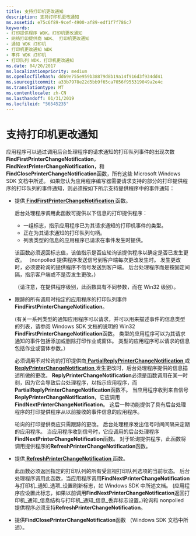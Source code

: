```yaml
---
title: 支持打印机更改通知
description: 支持打印机更改通知
ms.assetid: e75c6f89-9cef-4900-af89-edf1f7f786c7
keywords:
- 打印提供程序 WDK，打印机更改通知
- 网络打印提供商 WDK、 打印机更改通知
- 通知 WDK 打印机
- 打印机更改通知 WDK
- 事件 WDK 打印机
- 打印队列 WDK，打印机更改通知
ms.date: 04/20/2017
ms.localizationpriority: medium
ms.openlocfilehash: dd69e755e959b38879d8b19a14f916d3f934dd41
ms.sourcegitcommit: a33b7978e22d5bb9f65ca7056f955319049a2e4c
ms.translationtype: MT
ms.contentlocale: zh-CN
ms.lasthandoff: 01/31/2019
ms.locfileid: "56545235"
---
```

# <a name="supporting-printer-change-notifications"></a>支持打印机更改通知





应用程序可以通过调用后台处理程序的请求通知的打印队列事件的出现次数**FindFirstPrinterChangeNotification**， **FindNextPrinterChangeNotification**，和**FindClosePrinterChangeNotification**函数，所有这些 Microsoft Windows SDK 文档中所述。 如果您认为应用程序编写器需要请求支持的部分的打印提供程序的打印队列的事件通知，则必须按如下所示支持提供程序中的事件通知：

-   提供[ **FindFirstPrinterChangeNotification** ](https://msdn.microsoft.com/library/windows/hardware/ff548837)函数。

    后台处理程序调用此函数可提供以下信息的打印提供程序：

    -   一组标志，指示应用程序已为其请求通知的打印机事件的类型。
    -   正在为其请求通知的打印队列句柄。
    -   列表类型的信息的应用程序已请求在事件发生时提供。

    该函数必须返回标志值，该值指示是否应轮询该提供程序以确定是否已发生更改。 （nonpolled 提供程序发送信号到客户端每次更改发生时。 发生更改时，必须要轮询的提供程序不信号发送到客户端。 后台处理程序而是按固定间隔，指示客户端或不是否发生更改。)

    （请注意，在提供程序级别，此函数具有不同参数，而在 Win32 级别）。

-   跟踪的所有调用时指定的应用程序的打印队列事件**FindFirstPrinterChangeNotification**。

    (有关一系列类型的通知应用程序可以请求，并可以用来描述事件的信息类型的列表，请参阅 Windows SDK 文档的说明的 Win32 **FindFirstPrinterChangeNotification**函数。 类型的应用程序可以为其请求通知的事件包括添加或删除打印作业或窗体。 类型的应用程序可以请求的信息包括作业或窗体参数。）

    必须调用不对轮询的打印提供商[ **PartialReplyPrinterChangeNotification** ](https://msdn.microsoft.com/library/windows/hardware/ff559739)或[ **ReplyPrinterChangeNotification** ](https://msdn.microsoft.com/library/windows/hardware/ff561959)发生更改时，后台处理程序提供的信息描述所做的更改。 **ReplyPrinterChangeNotification**必须是函数调用在某一时刻，因为它会导致后台处理程序，以指示应用程序，而**PartialReplyPrinterChangeNotification**函数不。 当应用程序收到来自信号**ReplyPrinterChangeNotification**，它应调用**FindNextPrinterChangeNotification**。 这后一种功能提供了具有后台处理程序的打印提供程序从以前接收的事件信息的应用程序。

    轮询的打印提供商应只需跟踪的更改。 后台处理程序发出信号时间间隔来定期的应用程序。 当应用程序收到信号时，它应调用的后台处理程序**FindNextPrinterChangeNotification**函数。 对于轮询提供程序，此函数将调用提供程序的**RefreshPrinterChangeNotification**函数。

-   提供[ **RefreshPrinterChangeNotification** ](https://msdn.microsoft.com/library/windows/hardware/ff561930)函数。

    此函数必须返回指定的打印队列的所有受监视打印队列选项的当前状态。 后台处理程序调用此函数，当应用程序调用**FindNextPrinterChangeNotification**与打印机\_通知\_选项\_设置刷新标志，如 Windows SDK 中所述文档。 (应用程序应设置此标志，如果以前调用**FindNextPrinterChangeNotification**返回打印机\_通知\_信息结构与打印机\_通知\_信息\_丢弃标志设置。)轮询和 nonpolled 提供程序必须支持**RefreshPrinterChangeNotification**。

-   提供**FindClosePrinterChangeNotification**函数 （Windows SDK 文档中所述）。

 

 




